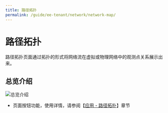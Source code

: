 ```yaml
---
title: 路径拓扑
permalink: /guide/ee-tenant/network/network-map/
---
```


# 路径拓扑

路径拓扑页面通过拓扑的形式将网络流在虚拟或物理网络中的观测点关系展示出来。

## 总览介绍

![总览介绍](https://yunshan-guangzhou.oss-cn-beijing.aliyuncs.com/pub/pic/20230920650ac4d081034.png)

- 页面按钮功能，使用详情，请参阅【[应用 - 路径拓扑](../application/path-topology/)】章节

